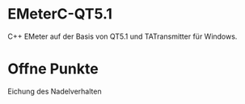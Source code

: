 # EMeterC-QT5.1
C++ EMeter auf der Basis von QT5.1 und TATransmitter für Windows.
# Offne Punkte
Eichung des Nadelverhalten
